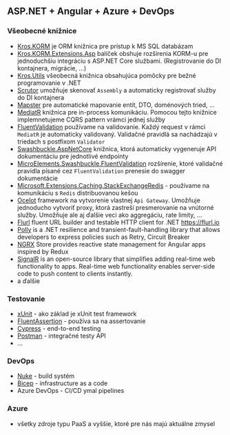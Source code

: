 ## ASP.NET + Angular + Azure + DevOps

### Všeobecné knižnice
- [Kros.KORM](https://github.com/Kros-sk/Kros.KORM) je ORM knižnica pre prístup k MS SQL databázam
- [Kros.KORM.Extensions.Asp](https://github.com/Kros-sk/Kros.KORM.Extensions.Asp) balíček obshuje rozšírenia KORM-u pre jednoduchšiu integráciu s ASP.NET Core službami. (Registrovanie do DI kontajnera, migrácie, ...)
- [Kros.Utils](https://github.com/Kros-sk/kros.utils) všeobecná knižnica obsahujúca pomôcky pre bežné programovanie v .NET
- [Scrutor](https://github.com/khellang/Scrutor) umožňuje skenovať `Assembly` a automaticky registrovať služby do DI kontajnera
- [Mapster](https://github.com/MapsterMapper/Mapster) pre automatické mapovanie entít, DTO, doménových tried, ...
- [MediatR](https://github.com/jbogard/MediatR) knižnica pre in-process komunikáciu. Pomocou tejto knižnice implemnetujeme CQRS pattern vrámci jednej služby
- [FluentValidation](https://fluentvalidation.net/) používame na validovanie. Každý request v rámci `MediatR` je automaticky validovaný. Validačné pravidlá sa nachádzajú v triedach s postfixom `Validator`
- [Swashbuckle.AspNetCore](https://github.com/domaindrivendev/Swashbuckle.AspNetCore) knižnica, ktorá automaticky vygeneruje API dokumentáciu pre jednotlivé endpointy
- [MicroElements.Swashbuckle.FluentValidation](https://github.com/micro-elements/MicroElements.Swashbuckle.FluentValidation) rozšírenie, ktoré validačné pravidla písané cez `FluentValidation` prenesie do swagger dokumentácie
- [Microsoft.Extensions.Caching.StackExchangeRedis](https://www.nuget.org/packages/Microsoft.Extensions.Caching.StackExchangeRedis) - používame na komunikáciu s `Redis` distribuovanou kešou
- [Ocelot](https://github.com/ThreeMammals/Ocelot) framework na vytvorenie vlastnej `Api Gateway`. Umožňuje jednoducho vytvoriť proxy, ktorá zastreší presmerovanie na vnútorné služby. Umožňuje ale aj ďalšie veci ako aggregáciu, rate limity, ...
- [Flurl](https://github.com/tmenier/Flurl) fluent URL builder and testable HTTP client for .NET https://flurl.io
- [Polly](https://github.com/App-vNext/Polly) is a .NET resilience and transient-fault-handling library that allows developers to express policies such as Retry, Circuit Breaker
- [NGRX](https://ngrx.io/) Store provides reactive state management for Angular apps inspired by Redux
- [SignalR](https://www.npmjs.com/package/@microsoft/signalr) is an open-source library that simplifies adding real-time web functionality to apps. Real-time web functionality enables server-side code to push content to clients instantly.
- a ďalšie

### Testovanie

- [xUnit](https://github.com/xunit/xunit) - ako základ je xUnit test framework
- [FluentAssertion](https://fluentassertions.com/) - používa sa na assertovanie
- [Cypress](https://www.cypress.io/) - end-to-end testing
- [Postman](https://www.postman.com/) - integračné testy API
- ...

### DevOps

- [Nuke](https://nuke.build/) - build systém
- [Bicep](https://docs.microsoft.com/en-us/azure/azure-resource-manager/bicep/overview?tabs=bicep) - infrastructure as a code
- Azure DevOps - CI/CD ymal pipelines

### Azure

- všetky zdroje typu PaaS a vyššie, ktoré pre nás majú aktuálne zmysel

